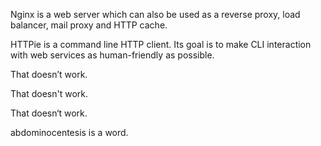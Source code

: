Nginx is a web server which can also be used as a reverse proxy, load balancer, mail proxy and HTTP cache.

HTTPie is a command line HTTP client. Its goal is to make CLI interaction with web services as human-friendly as possible.

That doesn’t work.

That doesn't work.

That doesn‘t work.

abdominocentesis is a word.
